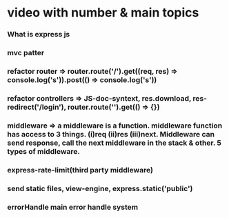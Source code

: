 # video with number & main topics
### What is express js
### mvc patter
### refactor router => router.route('/').get((req, res) => console.log('s')).post(() => console.log('s'))
### refactor controllers => JS-doc-syntext, res.download, res-redirect('/login'), router.route('').get(() => {})
### middleware => a middleware is a function. middleware function has access to 3 things. (i)req (ii)res (iii)next. Middleware can send response, call the next middleware in the stack & other. 5 types of middleware.
### express-rate-limit(third party middleware)
### 
### send static files, view-engine, express.static('public')
### errorHandle main error handle system